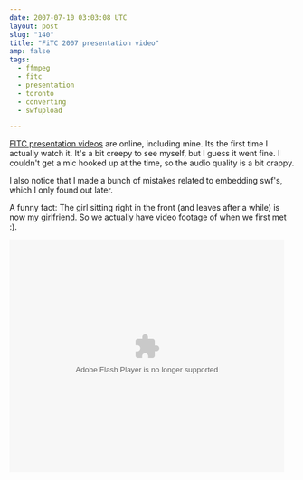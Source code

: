 ```yaml
---
date: 2007-07-10 03:03:08 UTC
layout: post
slug: "140"
title: "FiTC 2007 presentation video"
amp: false
tags:
  - ffmpeg
  - fitc
  - presentation
  - toronto
  - converting
  - swfupload

---
```

<p><a href="http://www.fitc.ca/video/2007/Toronto/">FITC presentation videos</a> are online, including mine. Its the first time I actually watch it. It's a bit creepy to see myself, but I guess it went fine. I couldn't get a mic hooked up at the time, so the audio quality is a bit crappy.</p>

<p>I also notice that I made a bunch of mistakes related to embedding swf's, which I only found out later.</p>

<p>A funny fact: The girl sitting right in the front (and leaves after a while) is now my girlfriend. So we actually have video footage of when we first met :).</p>

<embed src="http://services.brightcove.com/services/viewer/federated_f8/271534492" bgcolor="#FFFFFF" flashVars="videoId=1112812722&playerId=271534492&viewerSecureGatewayURL=https://services.brightcove.com/services/amfgateway&servicesURL=http://services.brightcove.com/services&cdnURL=http://admin.brightcove.com&domain=embed&autoStart=false&" base="http://admin.brightcove.com" name="flashObj" width="486" height="412" seamlesstabbing="false" type="application/x-shockwave-flash" swLiveConnect="true" pluginspage="http://www.macromedia.com/shockwave/download/index.cgi?P1_Prod_Version=ShockwaveFlash"></embed>
